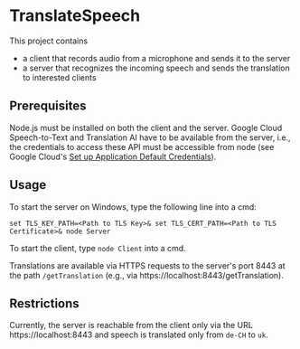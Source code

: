 # TranslateSpeech #
This project contains
- a client that records audio from a microphone and sends it to the server
- a server that recognizes the incoming speech and sends the translation to interested clients

## Prerequisites ##

Node.js must be installed on both the client and the server. Google Cloud Speech-to-Text and Translation AI have to be available from the server, i.e., the credentials to access these API must be accessible from node (see Google Cloud's [Set up Application Default Credentials](https://cloud.google.com/docs/authentication/provide-credentials-adc)).

## Usage ##

To start the server on Windows, type the following line into a cmd:

`set TLS_KEY_PATH=<Path to TLS Key>& set TLS_CERT_PATH=<Path to TLS Certificate>& node Server`

To start the client, type `node Client` into a cmd.

Translations are available via HTTPS requests to the server's port 8443 at the path `/getTranslation` (e.g., via https://localhost:8443/getTranslation).

## Restrictions ##

Currently, the server is reachable from the client only via the URL https://localhost:8443 and speech is translated only from `de-CH` to `uk`.